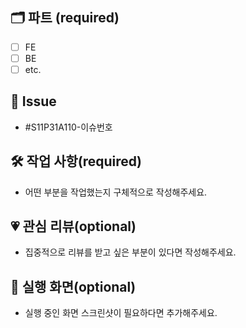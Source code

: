 ## 🗂️ 파트 (required)
- [ ] FE
- [ ] BE
- [ ] etc.  

## 🐾 Issue
- #S11P31A110-이슈번호

## 🛠 작업 사항(required)
- 어떤 부분을 작업했는지 구체적으로 작성해주세요.

## 💗 관심 리뷰(optional)
- 집중적으로 리뷰를 받고 싶은 부분이 있다면 작성해주세요.

## 👀 실행 화면(optional) 
- 실행 중인 화면 스크린샷이 필요하다면 추가해주세요.